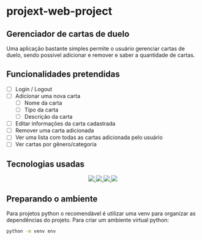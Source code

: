 # projext-web-project

## Gerenciador de cartas de duelo
Uma aplicação bastante simples permite o usuário gerenciar cartas de duelo, sendo possivel adicionar e remover e saber a quantidade de cartas.
## Funcionalidades pretendidas
- [ ] Login / Logout
- [ ] Adicionar uma nova carta
  - [ ] Nome da carta
  - [ ] Tipo da carta
  - [ ] Descrição da carta
- [ ] Editar informações da carta cadastrada
- [ ] Remover uma carta adicionada
- [ ] Ver uma lista com todas as cartas adicionada pelo usuário
- [ ] Ver cartas por gênero/categoria

## Tecnologias usadas
<p align='center'>
    <a href="https://www.python.org/">
        <img src='https://img.shields.io/badge/python-3776AB?logo=python&logoColor=white&style=for-the-badge' />
    </a>
    <a href="https://www.djangoproject.com/">
        <img src='https://img.shields.io/badge/django-092E20?logo=django&logoColor=white&style=for-the-badge' />
    </a>
    <a href="https://www.postgresql.org/">
        <img src='https://img.shields.io/badge/postgresql-4169E1?logo=postgresql&logoColor=white&style=for-the-badge' />
    </a>
    <a href="https://www.docker.com/">
        <img src='https://img.shields.io/badge/docker-2496ED?logo=docker&logoColor=white&style=for-the-badge' />
    </a>
</p>

## Preparando o ambiente
Para projetos python o recomendável é utilizar uma venv para organizar as dependências do projeto. Para criar um ambiente virtual python:
```bash
python -m venv env
```
